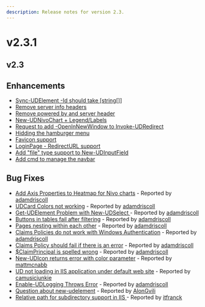 ```yaml
---
description: Release notes for version 2.3.
---
```


# v2.3.1

## v2.3

## Enhancements

* [Sync-UDElement -Id should take \[string\[\]\]](https://github.com/ironmansoftware/universal-dashboard/issues/598)
* [Remove server info headers](https://github.com/ironmansoftware/universal-dashboard/issues/592)
* [Remove powered by and server header](https://github.com/ironmansoftware/universal-dashboard/issues/589)
* [New-UDNivoChart + Legend/Labels](https://github.com/ironmansoftware/universal-dashboard/issues/586)
* [Request to add -OpenInNewWindow to Invoke-UDRedirect](https://github.com/ironmansoftware/universal-dashboard/issues/440)
* [Hidding the hamburger menu](https://github.com/ironmansoftware/universal-dashboard/issues/421)
* [Favicon support](https://github.com/ironmansoftware/universal-dashboard/issues/334)
* [LoginPage - RedirectURL support](https://github.com/ironmansoftware/universal-dashboard/issues/319)
* [Add "file" type support to New-UDInputField](https://github.com/ironmansoftware/universal-dashboard/issues/254)
* [Add cmd to manage the navbar](https://github.com/ironmansoftware/universal-dashboard/issues/253)

## Bug Fixes

* [Add Axis Properties to Heatmap for Nivo charts](https://github.com/ironmansoftware/universal-dashboard/issues/595) - Reported by [adamdriscoll](https://github.com/adamdriscoll)
* [UDCard Colors not working](https://github.com/ironmansoftware/universal-dashboard/issues/594) - Reported by [adamdriscoll](https://github.com/adamdriscoll)
* [Get-UDElement Problem with New-UDSelect ](https://github.com/ironmansoftware/universal-dashboard/issues/574) - Reported by [adamdriscoll](https://github.com/adamdriscoll)
* [Buttons in tables fail after filtering](https://github.com/ironmansoftware/universal-dashboard/issues/563) - Reported by [adamdriscoll](https://github.com/adamdriscoll)
* [Pages nesting within each other](https://github.com/ironmansoftware/universal-dashboard/issues/559) - Reported by [adamdriscoll](https://github.com/adamdriscoll)
* [Claims Policies do not work with Windows Authentication](https://github.com/ironmansoftware/universal-dashboard/issues/553) - Reported by [adamdriscoll](https://github.com/adamdriscoll)
* [Claims Policy should fail if there is an error](https://github.com/ironmansoftware/universal-dashboard/issues/551) - Reported by [adamdriscoll](https://github.com/adamdriscoll)
* [$ClaimPrincipal is spelled wrong](https://github.com/ironmansoftware/universal-dashboard/issues/550) - Reported by [adamdriscoll](https://github.com/adamdriscoll)
* [New-UDIcon returns error with color parameter](https://github.com/ironmansoftware/universal-dashboard/issues/549) - Reported by [mattmcnabb](https://github.com/mattmcnabb)
* [UD not loading in IIS application under default web site](https://github.com/ironmansoftware/universal-dashboard/issues/548) - Reported by [camusicjunkie](https://github.com/camusicjunkie)
* [Enable-UDLogging Throws Error](https://github.com/ironmansoftware/universal-dashboard/issues/521) - Reported by [adamdriscoll](https://github.com/adamdriscoll)
* [Question about new-udelement](https://github.com/ironmansoftware/universal-dashboard/issues/393) - Reported by [AlonGvili](https://github.com/AlonGvili)
* [Relative path for subdirectory support in IIS ](https://github.com/ironmansoftware/universal-dashboard/issues/249) - Reported by [itfranck](https://github.com/itfranck)

